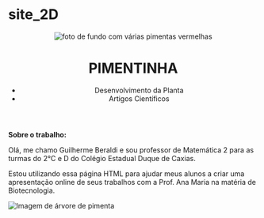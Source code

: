 # site_2D<!DOCTYPE html>
<html lang="en">
<head>
<meta charset="UTF-8">
<meta http-equiv="X-UA-Compatible" content="IE=edge">
<meta name="viewport" content="width=device-width, initial-scale=1.0">
<title>Document</title>
<link rel="stylesheet" href="style.css">
</head>
<body>
<header class="cabeçalho">
<img class="cabeçalho_imagem" src="fundo_pimenta.jpeg" alt="foto de fundo com várias pimentas vermelhas">
<h1 class="cabeçaho_titulo">PIMENTINHA</h1>
<ul>
<li class="cabeçalho_lista_item">Desenvolvimento da Planta</li>
<li class="cabeçalho_lista_item">Artigos Científicos</li>
</ul>
</header>
<section class="apresentaçao_trabalho">
<section>
<b class="titulo_apresentaçao_trabalho"> Sobre o trabalho:</b>
<p>Olá, me chamo Guilherme Beraldi e sou professor de Matemática 2 para as turmas do 2°C e D do Colégio Estadual Duque de Caxias.</p>
<p>Estou utilizando essa página HTML para ajudar meus alunos a criar uma apresentação online de seus trabalhos com a Prof. Ana Maria na matéria de Biotecnologia.</p>
</section>
<img class="imagem_arvore" src="arvore.png" alt="Imagem de árvore de pimenta">
</section>
</body>
</html>